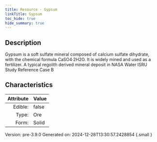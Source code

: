 ```yaml
---
title: Resource - Gypsum
linkTitle: Gypsum
toc_hide: true
hide_summary: true
---
```


## Description
 &#10;&#9;&#9;Gypsum is a soft sulfate mineral composed of calcium sulfate dihydrate,&#10;&#9;&#9;with the chemical formula CaSO4·2H2O. It is widely mined and used as a fertilizer. A typical regolith&#10;&#9;&#9;derived mineral deposit in NASA Water ISRU Study Reference Case B

## Characteristics

| Attribute      | Value |
|--------:|:------|
|Edible:|false|
|Type:|Ore|
|Form:|Solid|
 



    

Version: pre-3.9.0 Generated on: 2024-12-28T13:30:57.2428854
{.small }
